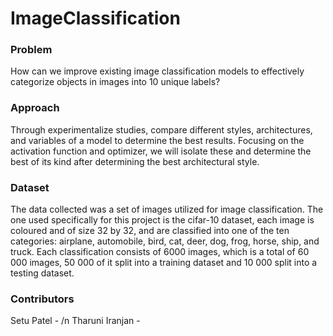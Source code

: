 # ImageClassification

### Problem
How can we improve existing image classification models to effectively categorize objects in images into 10 unique labels?

### Approach
Through experimentalize studies, compare different styles, architectures, and variables of a model to determine the best results. Focusing on the activation function and optimizer, we will isolate these and determine the best of its kind after determining the best architectural style.

### Dataset
The data collected was a set of images utilized for image classification. The one used specifically for this project is the cifar-10 dataset, each image is coloured and of size 32 by 32, and are classified into one of the ten categories: airplane, automobile, bird, cat, deer, dog, frog, horse, ship, and truck. Each classification consists of 6000 images, which is a total of 60 000 images, 50 000 of it split into a training dataset and 10 000 split into a testing dataset. 

### Contributors
Setu Patel - /n
Tharuni Iranjan - 
